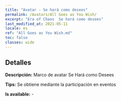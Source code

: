 ```yaml
---
title: "Avatar - Se hará como desees"
permalink: /Avatars/All Goes as You Wish/
excerpt: "Era of Chaos  Se hará como desees"
last_modified_at: 2021-05-11
locale: es
ref: "All Goes as You Wish.md"
toc: false
classes: wide
---
```

## Detalles

 **Descripción:** Marco de avatar Se Hará como Desees 

 **Tips:** Se obtiene mediante la participación en eventos 

 **Is available:**  - 

